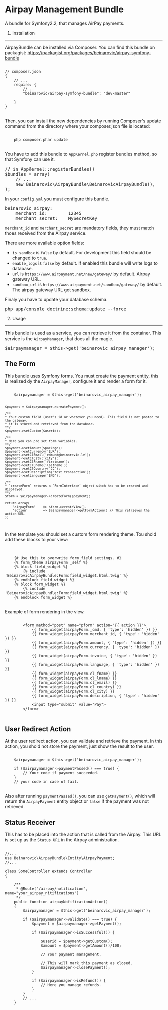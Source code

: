 Airpay Management Bundle
=====================

A bundle for Symfony2.2, that manages AirPay payments.

1) Installation
---------------------

AirpayBundle can be installed via Composer.
You can find this bundle on packagist: https://packagist.org/packages/beinarovic/airpay-symfony-bundle

<pre>
<code>
// composer.json
{
    // ...
    require: {
        // ..
        "beinarovic/airpay-symfony-bundle": "dev-master"

    }
}
</code>
</pre>

Then, you can install the new dependencies by running Composer's update command from the directory where your composer.json file is located:

<pre>
<code>
    php composer.phar update
</code>
</pre>

You have to add this bundle to `AppKernel.php` register bundles method, so that Symfony can use it.
<pre>
// in AppKernel::registerBundles()
$bundles = array(
    // ...
    new Beinarovic\AirpayBundle\BeinarovicAirpayBundle(),
);
</pre>

In your `config.yml` you must configure this bundle. 

<pre>
beinarovic_airpay:
    merchant_id:        12345
    merchant_secret:    MySecretKey
</pre>

`merchant_id` and `merchant_secret` are mandatory fields, they must match thoes received from the Airpay service. 

There are more available option fields:

* `is_sandbox` is `false` by default. For development this field should be changed to `true`. 
* `enable_logs` is `false` by default. If enabled this bundle will write logs to database.
* `url` is `https://www.airpayment.net/new/gateway/` by default. Airpay gateway URL.
* `sandbox_url` is `https://www.airpayment.net/sandbox/gateway/` by default. The airpay gateway URL got sandbox.

Finaly you have to update your database schema.

<pre>
php app/console doctrine:schema:update --force
</pre>

2) Usage
----------------------------------

This bundle is used as a service, you can retrieve it from the container. This service is the `AirpayManager`, that does all the magic.

<pre>
$airpaymanager = $this->get('beinarovic_airpay_manager');
</pre>

## The Form
This bundle uses Symfony forms. You must create the payment entity, this is realized dy the `AirpayManager`, configure it and render a form for it.

<code>
    $airpaymanager = $this->get('beinarovic_airpay_manager');
    
    $payment = $airpaymanager->createPayment();
    
    /**
    * Your custom field (user's id or whatever you need). This field is not posted to the gateway, 
    * it is stored and retrieved from the database.
    **/
    $payment->setCustom($userid); 
    
    /**
    * Here you can pre set form variables.
    **/
    $payment->setAmount($package);
    $payment->setCurrency('EUR');
    $payment->setClEmail('edmund@beinarovic.lv');
    $payment->setClCity('city');
    $payment->setClFname('firstname');
    $payment->setClLname('lastname');
    $payment->setClCountry('CC');
    $payment->setDescription('test transaction');
    $payment->setLanguage('ENG');
    
    /**
    * `createForm` returns a `FormInterface` object witch has to be created and displayed.
    **/
    $form = $airpaymanager->createForm($payment);
    
    return array(
        'airpayForm'    => $form->createView(),
        'action'        => $airpaymanager->getFormAction() // This retrieves the action URL.
    );
</code>

In the template you should set a custom form rendering theme. Tou shold add these blocks to your view:

<pre>    
<code>
    {# Use this to overwrite form field settings. #}
    {% form_theme airpayForm _self %}
    {% block field_widget %}
        {% include 'BeinarovicAirpayBundle:Form:field_widget.html.twig' %}
    {% endblock field_widget %}
    {% block form_widget %}
        {% include 'BeinarovicAirpayBundle:Form:field_widget.html.twig' %}
    {% endblock form_widget %}
</code>
</pre>
    
Example of form rendering in the view.
    
<pre>
<code>
        &lt;form method="post" name="pform" action="{{ action }}"&gt;
            {{ form_widget(airpayForm._cmd, { 'type': 'hidden' }) }}
            {{ form_widget(airpayForm.merchant_id, { 'type': 'hidden' }) }}
            {{ form_widget(airpayForm.amount, { 'type': 'hidden' }) }}
            {{ form_widget(airpayForm.currency, { 'type': 'hidden' }) }}
            {{ form_widget(airpayForm.invoice, { 'type': 'hidden' }) }}
            {{ form_widget(airpayForm.language, { 'type': 'hidden' }) }}
            {{ form_widget(airpayForm.cl_fname) }}
            {{ form_widget(airpayForm.cl_lname) }}
            {{ form_widget(airpayForm.cl_email) }}
            {{ form_widget(airpayForm.cl_country) }}
            {{ form_widget(airpayForm.cl_city) }}
            {{ form_widget(airpayForm.description, { 'type': 'hidden' }) }}
            &lt;input type="submit" value="Pay"&gt;
        &lt;/form&gt;
</code>
</pre>

## User Redirect Action

At the user redirect action, you can validate and retrieve the payment. In this action, you shold not store the payment, just show the result to the user.
<pre>
<code>
    $airpaymanager = $this->get('beinarovic_airpay_manager');

    if ($airpaymanager->paymentPassed() === true) {
        // Your code if payment succeeded.
    }
    // your code in case of fail.
</code>
</pre>

Also after running `paymentPassed()`, you can use `getPayment()`, which will return the `AirpayPayment` entity object or `false` if the payment was not retrieved.

## Status Receiver

This has to be placed into the action that is called from the Airpay. This URL is set up as the `Status URL` in the Airpay administration.

<pre>
<code>
//...
use Beinarovic\AirpayBundle\Entity\AirpayPayment;
//...

class SomeController extends Controller
{
    
    /**
     * @Route("/airpay/notification", name="your_airpay_nitifications")
     */
    public function airpayNofificationAction()
    {
        $airpaymanager = $this->get('beinarovic_airpay_manager');
        
        if ($airpaymanager->validate() === true) {
            $payment = $airpaymanager->getPayment();
            
            if ($airpaymanager->isSuccessful()) {
                
                $userid = $payment->getCustom();
                $amount = $payment->getAmount()/100;
                
                // Your payment management.
                
                // This will mark this payment as closed.
                $airpaymanager->closePayment();
            }
            
            if ($airpaymanager->isRefund()) {
                // Here you manage refunds.
            }
        }
        // ...
    }
</code>
</pre>
